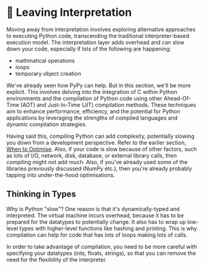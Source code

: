 # 🏃 Leaving Interpretation

Moving away from interpretation involves exploring alternative approaches to executing Python code, transcending the traditional interpreter-based execution model. The interpretation layer adds overhead and can slow down your code, especially if lots of the following are happening: 
- mathmatical operations
- loops
- temporary object creation

We've already seen how PyPy can help. But in this section, we'll be more explicit. This involves delving into the integration of C within Python environments and the compilation of Python code using other Ahead-Of-Time (AOT) and Just-In-Time (JIT) compilation methods. These techniques aim to enhance performance, efficiency, and the potential for Python applications by leveraging the strengths of compiled languages and dynamic compilation strategies.

Having said this, compiling Python can add complexity, potentially slowing you down from a development perspective. Refer to the earlier section, [When to Optimise](./when_to_optimise.md). Also, if your code is slow because of other factors, such as lots of I/O, network, disk, database, or external library calls, then compiling might not add much. Also, if you've already used some of the libraries previously discussed (NumPy etc.), then you're already probably tapping into under-the-hood optimisations. 

## Thinking in Types

Why is Python "slow"? One reason is that it's dynamically-typed and interpreted. The virtual machine incurs overhead, because it has to be prepared for the datatypes to potentially change. It also has to wrap up low-level types with higher-level functions like hashing and printing. This is why compilation can help for code that has lots of loops making lots of calls. 

In order to take advantage of compilation, you need to be more careful with specifying your datatypes (ints, floats, strings), so that you can remove the need for the flexibility of the interpreter. 